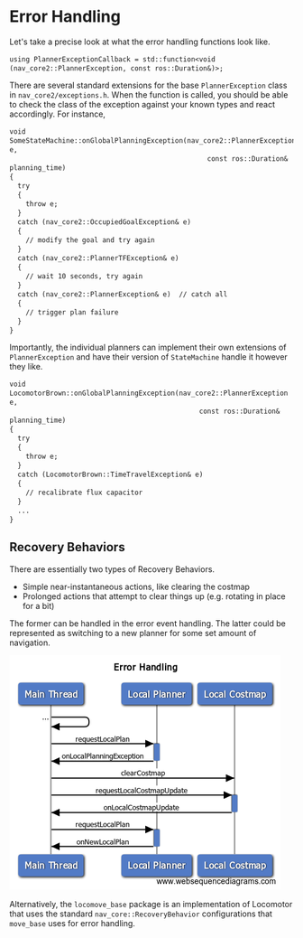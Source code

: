 # Error Handling
Let's take a precise look at what the error handling functions look like.

```
using PlannerExceptionCallback = std::function<void (nav_core2::PlannerException, const ros::Duration&)>;
```

There are several standard extensions for the base `PlannerException` class in `nav_core2/exceptions.h`. When the function is called, you should be able to check the class of the exception against your known types and react accordingly. For instance,

```
void SomeStateMachine::onGlobalPlanningException(nav_core2::PlannerException e,
                                                 const ros::Duration& planning_time)
{
  try
  {
    throw e;
  }
  catch (nav_core2::OccupiedGoalException& e)
  {
    // modify the goal and try again
  }
  catch (nav_core2::PlannerTFException& e)
  {
    // wait 10 seconds, try again
  }
  catch (nav_core2::PlannerException& e)  // catch all
  {
    // trigger plan failure
  }
}
```

Importantly, the individual planners can implement their own extensions of `PlannerException` and have their version of `StateMachine` handle it however they like.

```
void LocomotorBrown::onGlobalPlanningException(nav_core2::PlannerException e,
                                               const ros::Duration& planning_time)
{
  try
  {
    throw e;
  }
  catch (LocomotorBrown::TimeTravelException& e)
  {
    // recalibrate flux capacitor
  }
  ...
}
```


## Recovery Behaviors
There are essentially two types of Recovery Behaviors.
 * Simple near-instantaneous actions, like clearing the costmap
 * Prolonged actions that attempt to clear things up (e.g. rotating in place for a bit)

The former can be handled in the error event handling. The latter could be represented as switching to a new planner for some set amount of navigation.

![error handling flow diagram](figures/error_handling.png)

Alternatively, the `locomove_base` package is an implementation of Locomotor that uses the standard `nav_core::RecoveryBehavior` configurations that `move_base` uses for error handling.
